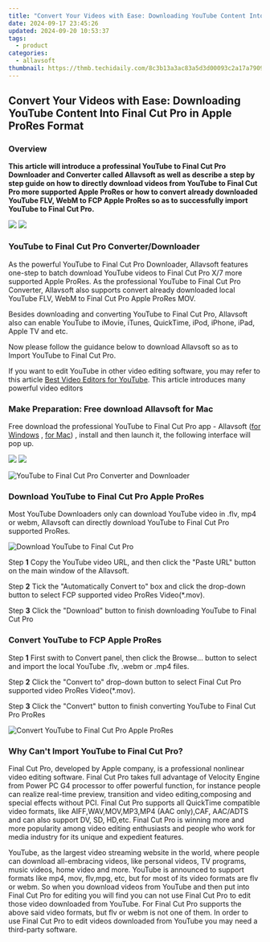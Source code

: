 ```yaml
---
title: "Convert Your Videos with Ease: Downloading YouTube Content Into Final Cut Pro in Apple ProRes Format"
date: 2024-09-17 23:45:26
updated: 2024-09-20 10:53:37
tags:
  - product
categories:
  - allavsoft
thumbnail: https://thmb.techidaily.com/8c3b13a3ac83a5d3d00093c2a17a7909556b01cc18d6b9abd17e301fcbcbc6e6.jpg
---
```


## Convert Your Videos with Ease: Downloading YouTube Content Into Final Cut Pro in Apple ProRes Format

### Overview

**This article will introduce a professinal YouTube to Final Cut Pro Downloader and Converter called Allavsoft as well as describe a step by step guide on how to directly download videos from YouTube to Final Cut Pro more supported Apple ProRes or how to convert already downloaded YouTube FLV, WebM to FCP Apple ProRes so as to successfully import YouTube to Final Cut Pro.**

[![](https://www.allavsoft.com/how-to/../images/how-to/free-download-win.jpg)](https://tools.techidaily.com/allavsoft/products/) [![](https://www.allavsoft.com/how-to/../images/how-to/free-download-mac.jpg)](https://tools.techidaily.com/allavsoft/products/)

### YouTube to Final Cut Pro Converter/Downloader

As the powerful YouTube to Final Cut Pro Downloader, Allavsoft features one-step to batch download YouTube videos to Final Cut Pro X/7 more supported Apple ProRes. As the professional YouTube to Final Cut Pro Converter, Allavsoft also supports convert already downloaded local YouTube FLV, WebM to Final Cut Pro Apple ProRes MOV.

Besides downloading and converting YouTube to Final Cut Pro, Allavsoft also can enable YouTube to iMovie, iTunes, QuickTime, iPod, iPhone, iPad, Apple TV and etc.

Now please follow the guidance below to download Allavsoft so as to Import YouTube to Final Cut Pro.

If you want to edit YouTube in other video editing software, you may refer to this article [Best Video Editors for YouTube](https://thesweetbits.com/best-video-editor-for-youtube-mac-windows/ "Best Video Editor for YouTube"). This article introduces many powerful video editors

### Make Preparation: Free download Allavsoft for Mac

Free download the professional YouTube to Final Cut Pro app - Allavsoft ([for Windows](https://tools.techidaily.com/allavsoft/products/) , [for Mac](https://tools.techidaily.com/allavsoft/products/)) , install and then launch it, the following interface will pop up.

[![](https://www.allavsoft.com/how-to/../images/how-to/free-download-win.jpg)](https://tools.techidaily.com/allavsoft/products/) [![](https://www.allavsoft.com/how-to/../images/how-to/free-download-mac.jpg)](https://tools.techidaily.com/allavsoft/products/)

![YouTube to Final Cut Pro Converter and Downloader](https://www.allavsoft.com/how-to/../images/allavsoft-mac/screen-shot-600.jpg)

### Download YouTube to Final Cut Pro Apple ProRes

Most YouTube Downloaders only can download YouTube video in .flv, mp4 or webm, Allavsoft can directly download YouTube to Final Cut Pro supported ProRes.

![Download YouTube to Final Cut Pro](https://www.allavsoft.com/how-to/../images/how-to/youtube-to-final-cut-pro/download-youtube-to-final-cut-pro.jpg)

Step **1** Copy the YouTube video URL, and then click the "Paste URL" button on the main window of the Allavsoft.

Step **2** Tick the "Automatically Convert to" box and click the drop-down button to select FCP supported video ProRes Video(\*.mov).

Step **3** Click the "Download" button to finish downloading YouTube to Final Cut Pro

### Convert YouTube to FCP Apple ProRes

Step **1** First swith to Convert panel, then click the Browse... button to select and import the local YouTube .flv, .webm or .mp4 files.

Step **2** Click the "Convert to" drop-down button to select Final Cut Pro supported video ProRes Video(\*.mov).

Step **3** Click the "Convert" button to finish converting YouTube to Final Cut Pro ProRes

![Convert YouTube to Final Cut Pro Apple ProRes](https://www.allavsoft.com/how-to/../images/how-to/youtube-to-final-cut-pro/convert-youtube-to-fcp-prores.jpg)

### Why Can't Import YouTube to Final Cut Pro?

Final Cut Pro, developed by Apple company, is a professional nonlinear video editing software. Final Cut Pro takes full advantage of Velocity Engine from Power PC G4 processor to offer powerful function, for instance people can realize real-time preview, transition and video editing,composing and special effects without PCI. Final Cut Pro supports all QuickTime compatible video formats, like AIFF,WAV,MOV,MP3,MP4 (AAC only),CAF, AAC/ADTS and can also support DV, SD, HD,etc. Final Cut Pro is winning more and more popularity among video editing enthusiasts and people who work for media industry for its unique and expedient features.

YouTube, as the largest video streaming website in the world, where people can download all-embracing videos, like personal videos, TV programs, music videos, home video and more. YouTube is announced to support formats like mp4, mov, flv,mpg, etc, but for most of its video formats are flv or webm. So when you download videos from YouTube and then put into Final Cut Pro for editing you will find you can not use Final Cut Pro to edit those video downloaded from YouTube. For Final Cut Pro supports the above said video formats, but flv or webm is not one of them. In order to use Final Cut Pro to edit videos downloaded from YouTube you may need a third-party software.

<ins class="adsbygoogle"
     style="display:block"
     data-ad-format="autorelaxed"
     data-ad-client="ca-pub-7571918770474297"
     data-ad-slot="1223367746"></ins>



<ins class="adsbygoogle"
     style="display:block"
     data-ad-client="ca-pub-7571918770474297"
     data-ad-slot="8358498916"
     data-ad-format="auto"
     data-full-width-responsive="true"></ins>

